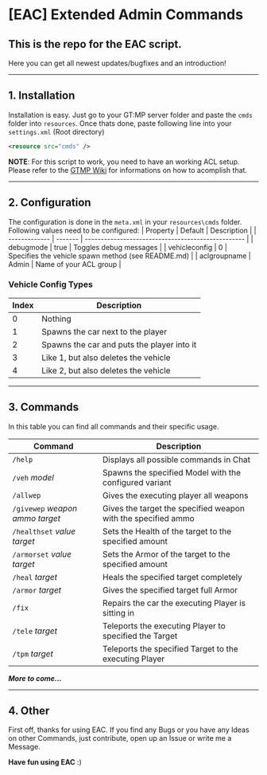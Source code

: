 # [EAC] Extended Admin Commands
## This is the repo for the EAC script.
Here you can get all newest updates/bugfixes and an introduction!



----
## 1. Installation

Installation is easy.
Just go to your GT:MP server folder and paste the `cmds` folder into `resources`.
Once thats done, paste following line into your `settings.xml` (Root directory)
```xml
<resource src="cmds" />
```

**NOTE**: For this script to work, you need to have an working ACL setup.
Please refer to the [GTMP Wiki](https://wiki.gt-mp.net/index.php/Getting_Started_with_the_Server_%26_ACL) for informations on how to acomplish that.



----
## 2. Configuration
The configuration is done in the `meta.xml` in your `resources\cmds` folder.
Following values need to be configured:
| Property      | Default | Description                                        |
| ------------- | ------- | -------------------------------------------------- |
| debugmode     | true    | Toggles debug messages                             |
| vehicleconfig | 0       | Specifies the vehicle spawn method (see README.md) |
| aclgroupname  | Admin   | Name of your ACL group                             |


### Vehicle Config Types
| Index | Description                                |
| ----- | ------------------------------------------ |
| 0     | Nothing                                    |
| 1     | Spawns the car next to the player          |
| 2     | Spawns the car and puts the player into it |
| 3     | Like 1, but also deletes the vehicle       |
| 4     | Like 2, but also deletes the vehicle       |



----
## 3. Commands
In this table you can find all commands and their specific usage.

| Command                         | Description                                                   |
| ------------------------------- | ------------------------------------------------------------- |
| `/help`                         | Displays all possible commands in Chat                        |
| `/veh` *model*                  | Spawns the specified Model with the configured variant        |
| `/allwep`                       | Gives the executing player all weapons                        |
| `/givewep` *weapon ammo target* | Gives the target the specified weapon with the specified ammo |
| `/healthset` *value target*     | Sets the Health of the target to the specified amount         |
| `/armorset` *value target*      | Sets the Armor of the target to the specified amount          |
| `/heal` *target*                | Heals the specified target completely                         |
| `/armor` *target*               | Gives the specified target full Armor                         |
| `/fix`                          | Repairs the car the executing Player is sitting in            |
| `/tele` *target*                | Teleports the executing Player to specified the Target        |
| `/tpm` *target*                 | Teleports the specified Target to the executing Player        |

***More to come...***



----
## 4.  Other
First off, thanks for using EAC.
If you find any Bugs or you have any Ideas on other Commands, just contribute, open up an Issue or write me a Message.

**Have fun using EAC** :)